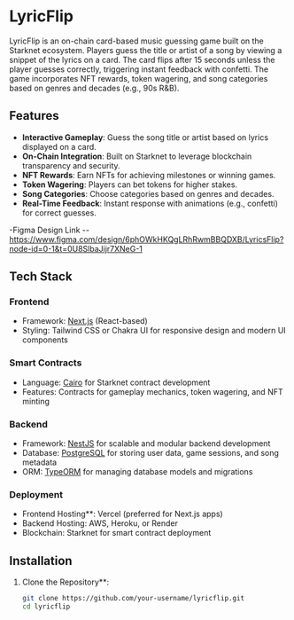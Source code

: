 # LyricFlip

LyricFlip is an on-chain card-based music guessing game built on the Starknet ecosystem. Players guess the title or artist of a song by viewing a snippet of the lyrics on a card. The card flips after 15 seconds unless the player guesses correctly, triggering instant feedback with confetti. The game incorporates NFT rewards, token wagering, and song categories based on genres and decades (e.g., 90s R&B).

## Features

- **Interactive Gameplay**: Guess the song title or artist based on lyrics displayed on a card.
- **On-Chain Integration**: Built on Starknet to leverage blockchain transparency and security.
- **NFT Rewards**: Earn NFTs for achieving milestones or winning games.
- **Token Wagering**: Players can bet tokens for higher stakes.
- **Song Categories**: Choose categories based on genres and decades.
- **Real-Time Feedback**: Instant response with animations (e.g., confetti) for correct guesses.

-Figma Design Link
-- https://www.figma.com/design/6phOWkHKQgLRhRwmBBQDXB/LyricsFlip?node-id=0-1&t=0U8SlbaJijr7XNeG-1

## Tech Stack

### Frontend
- Framework: [Next.js](https://nextjs.org/) (React-based)
- Styling: Tailwind CSS or Chakra UI for responsive design and modern UI components

### Smart Contracts
- Language: [Cairo](https://www.cairo-lang.org/) for Starknet contract development
- Features: Contracts for gameplay mechanics, token wagering, and NFT minting

### Backend
- Framework: [NestJS](https://nestjs.com/) for scalable and modular backend development
- Database: [PostgreSQL](https://www.postgresql.org/) for storing user data, game sessions, and song metadata
- ORM: [TypeORM](https://typeorm.io/) for managing database models and migrations

### Deployment
- Frontend Hosting**: Vercel (preferred for Next.js apps)
- Backend Hosting: AWS, Heroku, or Render
- Blockchain: Starknet for smart contract deployment

## Installation

1. Clone the Repository**:
   ```bash
   git clone https://github.com/your-username/lyricflip.git
   cd lyricflip

